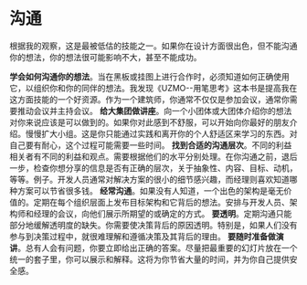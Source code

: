 # 沟通

根据我的观察，这是最被低估的技能之一。如果你在设计方面很出色，但不能沟通你的想法，你的想法很可能影响不大，甚至不能成功。

**学会如何沟通你的想法**。当在黑板或挂图上进行合作时，必须知道如何正确使用它，以组织你和你的同伴的想法。我发现《UZMO--用笔思考》这本书是提高我在这方面技能的一个好资源。作为一个建筑师，你通常不仅仅是参加会议，通常你需要推动会议并主持会议。
**给大集团做讲座**。向一个小团体或大团体介绍你的想法对你来说应该是可以做到的。如果你对此感到不舒服，可以开始向你最好的朋友介绍。慢慢扩大小组。这是你只能通过实践和离开你的个人舒适区来学习的东西。对自己要有耐心，这个过程可能需要一些时间。
**找到合适的沟通层次**。不同的利益相关者有不同的利益和观点。需要根据他们的水平分别处理。在你沟通之前，退后一步，检查你想分享的信息是否有正确的层次，关于抽象性、内容、目标、动机，等等。例子。开发人员通常对解决方案的很小的细节感兴趣，而经理则喜欢知道哪种方案可以节省很多钱。
**经常沟通**。如果没有人知道，一个出色的架构是毫无价值的。定期在每个组织层面上发布目标架构和它背后的想法。安排与开发人员、架构师和经理的会议，向他们展示所期望的或确定的方式。
**要透明**。定期沟通只能部分地缓解透明度的缺失。你需要使决策背后的原因透明。特别是，如果人们没有参与到决策过程中，就很难理解和遵循决策及其背后的理由。
**要随时准备做演讲**。总有人会有问题，你要立即给出正确的答案。尽量把最重要的幻灯片放在一个统一的套子里，你可以展示和解释。这将为你节省大量的时间，并为你自己提供安全感。
